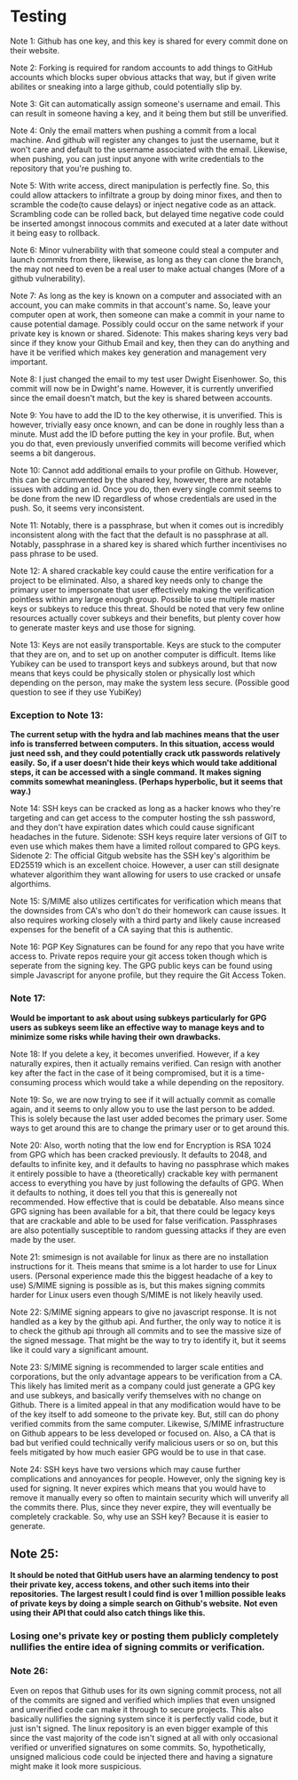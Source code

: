 # Testing

Note 1: Github has one key, and this key is shared for every commit done on their website.

Note 2: Forking is required for random accounts to add things to GitHub accounts which blocks super obvious attacks that way, but if given write abilites or sneaking into a large github, could potentially slip by.

Note 3: Git can automatically assign someone's username and email. 
This can result in someone having a key, and it being them but still be unverified.

Note 4: Only the email matters when pushing a commit from a local machine. 
And github will register any changes to just the username, but it won't care and default to the username associated with the email.
Likewise, when pushing, you can just input anyone with write credentials to the repository that you're pushing to.

Note 5: With write access, direct manipulation is perfectly fine. 
So, this could allow attackers to infiltrate a group by doing minor fixes, and then to scramble the code(to cause delays) or inject negative code as an attack. 
Scrambling code can be rolled back, but delayed time negative code could be inserted amongst innocous commits and executed at a later date without it being easy to rollback.

Note 6: Minor vulnerability with that someone could steal a computer and launch commits from there, likewise, as long as they can clone the branch, the may not need to even be a real user to make actual changes (More of a github vulnerability).

Note 7: As long as the key is known on a computer and associated with an account, you can make commits in that account's name. 
So, leave your computer open at work, then someone can make a commit in your name to cause potential damage.
Possibly could occur on the same network if your private key is known or shared.
Sidenote: This makes sharing keys very bad since if they know your Github Email and key, then they can do anything and have it be verified which makes key generation and management very important.

Note 8: I just changed the email to my test user Dwight Eisenhower. 
So, this commit will now be in Dwight's name. 
However, it is currently unverified since the email doesn't match, but the key is shared between accounts.

Note 9: You have to add the ID to the key otherwise, it is unverified. 
This is however, trivially easy once known, and can be done in roughly less than a minute. 
Must add the ID before putting the key in your profile. 
But, when you do that, even previously unverified commits will become verified which seems a bit dangerous.

Note 10: Cannot add additional emails to your profile on Github. 
However, this can be circumvented by the shared key, however, there are notable issues with adding an id. 
Once you do, then every single commit seems to be done from the new ID regardless of whose credentials are used in the push. So, it seems very inconsistent.

Note 11: Notably, there is a passphrase, but when it comes out is incredibly inconsistent along with the fact that the default is no passphrase at all. 
Notably, passphrase in a shared key is shared which further incentivises no pass phrase to be used.

Note 12: A shared crackable key could cause the entire verification for a project to be eliminated. 
Also, a shared key needs only to change the primary user to impersonate that user effectively making the verification pointless within any large enough group.
Possible to use multiple master keys or subkeys to reduce this threat.
Should be noted that very few online resources actually cover subkeys and their benefits, but plenty cover how to generate master keys and use those for signing.

Note 13: Keys are not easily transportable. 
Keys are stuck to the computer that they are on, and to set up on another computer is difficult.
Items like Yubikey can be used to transport keys and subkeys around, but that now means that keys could be physically stolen or physically lost which depending on the person, may make the system less secure.
(Possible good question to see if they use YubiKey)

### Exception to Note 13:
**The current setup with the hydra and lab machines means that the user info is transferred between computers.**
**In this situation, access would just need ssh, and they could potentially crack utk passwords relatively easily.**
**So, if a user doesn't hide their keys which would take additional steps, it can be accessed with a single command.**
**It makes signing commits somewhat meaningless. (Perhaps hyperbolic, but it seems that way.)**

Note 14: SSH keys can be cracked as long as a hacker knows who they're targeting and can get access to the computer hosting the ssh password, and they don't have expiration dates which could cause significant headaches in the future.
Sidenote: SSH keys require later versions of GIT to even use which makes them have a limited rollout compared to GPG keys.
Sidenote 2: The official Gitgub website has the SSH key's algorithim be ED25519 which is an excellent choice. 
However, a user can still designate whatever algorithim they want allowing for users to use cracked or unsafe algorthims.

Note 15: S/MIME also utilizes certificates for verification which means that the downsides from CA's who don't do their homework can cause issues.
It also requires working closely with a third party and likely cause increased expenses for the benefit of a CA saying that this is authentic.

Note 16: PGP Key Signatures can be found for any repo that you have write access to. 
Private repos require your git access token though which is seperate from the signing key. 
The GPG public keys can be found using simple Javascript for anyone profile, but they require the Git Access Token.

### Note 17:
**Would be important to ask about using subkeys particularly for GPG users as subkeys seem like an effective way to manage keys and to minimize some risks while having their own drawbacks.**

Note 18: If you delete a key, it becomes unverified.
However, if a key naturally expires, then it actually remains verified. 
Can resign with another key after the fact in the case of it being compromised, but it is a time-consuming process which would take a while depending on the repository.

Note 19: 
So, we are now trying to see if it will actually commit as comalle again, and it seems to only allow you to use the last person to be added.
This is solely because the last user added becomes the primary user. 
Some ways to get around this are to change the primary user or to get around this.

Note 20:
Also, worth noting that the low end for Encryption is RSA 1024 from GPG which has been cracked previously. 
It defaults to 2048, and defaults to infinite key, and it defaults to having no passphrase which makes it entirely possible to have a (theoretically) crackable key with permanent access to everything you have by just following the defaults of GPG. 
When it defaults to nothing, it does tell you that this is genereally not recommended. How effective that is could be debatable.
Also means since GPG signing has been available for a bit, that there could be legacy keys that are crackable and able to be used for false verification.
Passphrases are also potentially susceptible to random guessing attacks if they are even made by the user. 

Note 21: smimesign is not available for linux as there are no installation instructions for it.
Theis means that smime is a lot harder to use for Linux users. (Personal experience made this the biggest headache of a key to use)
S/MIME signing is possible as is, but this makes signing commits harder for Linux users even though S/MIME is not likely heavily used.

Note 22: S/MIME signing appears to give no javascript response. 
It is not handled as a key by the github api. 
And further, the only way to notice it is to check the github api through all commits and to see the massive size of the signed message.
That might be the way to try to identify it, but it seems like it could vary a significant amount.

Note 23: S/MIME signing is recommended to larger scale entities and corporations, but the only advantage appears to be verification from a CA.
This likely has limited merit as a company could just generate a GPG key and use subkeys, and basically verify themselves with no change on Github. 
There is a limited appeal in that any modification would have to be of the key itself to add someone to the private key. 
But, still can do phony verified commits from the same computer.
Likewise, S/MIME infrastructure on Github appears to be less developed or focused on. 
Also, a CA that is bad but verified could technically verify malicious users or so on, but this feels mitigated by how much easier GPG would be to use in that case.

Note 24: SSH keys have two versions which may cause further complications and annoyances for people. 
However, only the signing key is used for signing. 
It never expires which means that you would have to remove it manually every so often to maintain security which will unverify all the commits there.
Plus, since they never expire, they will eventually be completely crackable. So, why use an SSH key? Because it is easier to generate.


## Note 25:
**It should be noted that GitHub users have an alarming tendency to post their private key, access tokens, and other such items into their repositories.** 
**The largest result I could find is over 1 million possible leaks of private keys by doing a simple search on Github's website.** 
**Not even using their API that could also catch things like this.**
### Losing one's private key or posting them publicly completely nullifies the entire idea of signing commits or verification.

### Note 26:
Even on repos that Github uses for its own signing commit process, not all of the commits are signed and verified which implies that even unsigned and unverified code can make it through to secure projects. 
This also basically nullifies the signing system since it is perfectly valid code, but it just isn't signed.
The linux repository is an even bigger example of this since the vast majority of the code isn't signed at all with only occasional verified or unverified signatures on some commits.
So, hypothetically, unsigned malicious code could be injected there and having a signature might make it look more suspicious.

